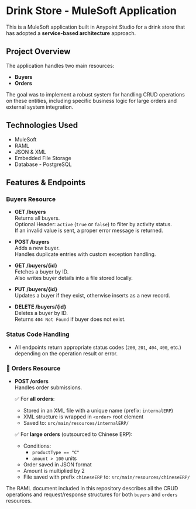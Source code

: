 # Drink Store - MuleSoft Application

This is a MuleSoft application built in Anypoint Studio for a drink store that has adopted a **service-based architecture** approach.

## Project Overview

The application handles two main resources:

- **Buyers**
- **Orders**

The goal was to implement a robust system for handling CRUD operations on these entities, including specific business logic for large orders and external system integration.

## Technologies Used

- MuleSoft
- RAML
- JSON & XML
- Embedded File Storage
- Database - PostgreSQL

## Features & Endpoints

### **Buyers Resource**

- **GET /buyers**  
  Returns all buyers.  
  Optional Header: `active` (`true` or `false`) to filter by activity status.  
  If an invalid value is sent, a proper error message is returned.

- **POST /buyers**  
  Adds a new buyer.  
  Handles duplicate entries with custom exception handling.

- **GET /buyers/{id}**  
  Fetches a buyer by ID.  
  Also writes buyer details into a file stored locally.

- **PUT /buyers/{id}**  
  Updates a buyer if they exist, otherwise inserts as a new record.

- **DELETE /buyers/{id}**  
  Deletes a buyer by ID.  
  Returns `404 Not Found` if buyer does not exist.

### Status Code Handling
- All endpoints return appropriate status codes (`200`, `201`, `404`, `400`, etc.) depending on the operation result or error.


### 📍 **Orders Resource**

- **POST /orders**  
  Handles order submissions.

  ✅ For **all orders**:
  - Stored in an XML file with a unique name (prefix: `internalERP`)  
  - XML structure is wrapped in `<order>` root element  
  - Saved to: `src/main/resources/internalERP/`

  ✅ For **large orders** (outsourced to Chinese ERP):
  - Conditions:
    - `productType == "C"`  
    - `amount > 100` units
  - Order saved in JSON format  
  - Amount is multiplied by 2  
  - File saved with prefix `chineseERP` to: `src/main/resources/chineseERP/`
 
The RAML document included in this repository describes all the CRUD operations and request/response structures for both `buyers` and `orders` resources.
